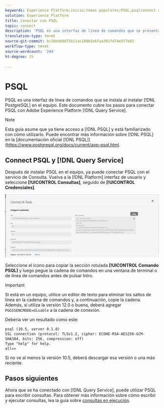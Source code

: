 ```yaml
---
keywords: Experience Platform;inicio;temas populares;PSQL;psqlconnect al servicio de consulta;servicio de Consulta;servicio de consulta;
solution: Experience Platform
title: Conectar con PSQL
topic: connect
description: 'PSQL es una interfaz de línea de comandos que se presenta al instalar PostgreSQL en el equipo. Puede instalarlo siguiendo estas instrucciones. '
translation-type: tm+mt
source-git-commit: bc1bbdddd75b11ac180b5e6faa391fd74e5f7e02
workflow-type: tm+mt
source-wordcount: '244'
ht-degree: 1%

---
```



# PSQL

PSQL es una interfaz de línea de comandos que se instala al instalar [!DNL PostgreSQL] en el equipo. Este documento cubre los pasos para conectar PSQL con Adobe Experience Platform [!DNL Query Service].

>[!NOTE]
>
> Esta guía asume que ya tiene acceso a [!DNL PSQL] y está familiarizado con cómo utilizarlo. Puede encontrar más información sobre [!DNL PSQL] en la [documentación oficial [!DNL PSQL]](https://www.postgresql.org/docs/current/app-psql.html.

## Connect PSQL y [!DNL Query Service]

Después de instalar PSQL en el equipo, ya puede conectar PSQL con el servicio de Consulta. Vuelva a la [!DNL Platform] interfaz de usuario y seleccione **[!UICONTROL Consultas]**, seguido de **[!UICONTROL Credenciales]**.

![Imagen](../images/clients/psql/connect-bi.png)

Seleccione el icono para copiar la sección rotulada **[!UICONTROL Comando PSQL]** y luego pegue la cadena de comandos en una ventana de terminal o de línea de comandos antes de pulsar Intro.

>[!IMPORTANT]
>
>Si está en un equipo, utilice un editor de texto para eliminar los saltos de línea en la cadena de comandos y, a continuación, copie la cadena. Además, si utiliza la versión 12.0 o buena, deberá agregar `PGGSSENCMODE=disable` a la cadena de conexión.

Debería ver un resultado como este:

```shell
psql (10.5, server 0.1.0)
SSL connection (protocol: TLSv1.2, cipher: ECDHE-RSA-AES256-GCM-SHA384, bits: 256, compression: off)
Type "help" for help.
all=>
```

Si no ve al menos la versión 10.5, deberá descargar esa versión o una más reciente.

## Pasos siguientes

Ahora que se ha conectado con [!DNL Query Service], puede utilizar PSQL para escribir consultas. Para obtener más información sobre cómo escribir y ejecutar consultas, lea la guía sobre [consultas en ejecución](../best-practices/writing-queries.md).